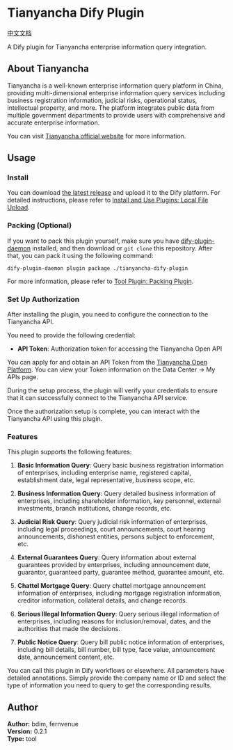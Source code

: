 # Tianyancha Dify Plugin

[中文文档](./README.zh.md)

A Dify plugin for Tianyancha enterprise information query integration.

## About Tianyancha

Tianyancha is a well-known enterprise information query platform in China, providing multi-dimensional enterprise information query services including business registration information, judicial risks, operational status, intellectual property, and more. The platform integrates public data from multiple government departments to provide users with comprehensive and accurate enterprise information.

You can visit [Tianyancha official website](https://www.tianyancha.com/) for more information.

## Usage

### Install

You can download [the latest release](https://github.com/bdim404/tianyancha-dify-plugin/releases/latest) and upload it to the Dify platform. For detailed instructions, please refer to [Install and Use Plugins: Local File Upload](https://docs.dify.ai/plugins/quick-start/install-plugins#local-file-upload).

### Packing (Optional)

If you want to pack this plugin yourself, make sure you have [dify-plugin-daemon](https://github.com/langgenius/dify-plugin-daemon/releases) installed, and then download or `git clone` this repository. After that, you can pack it using the following command:

```
dify-plugin-daemon plugin package ./tianyancha-dify-plugin
```

For more information, please refer to [Tool Plugin: Packing Plugin](https://docs.dify.ai/plugins/quick-start/develop-plugins/tool-plugin#packing-plugin).

### Set Up Authorization

After installing the plugin, you need to configure the connection to the Tianyancha API.

You need to provide the following credential:

- **API Token**: Authorization token for accessing the Tianyancha Open API

You can apply for and obtain an API Token from the [Tianyancha Open Platform](https://open.tianyancha.com/). You can view your Token information on the Data Center -> My APIs page.

During the setup process, the plugin will verify your credentials to ensure that it can successfully connect to the Tianyancha API service.

Once the authorization setup is complete, you can interact with the Tianyancha API using this plugin.

### Features

This plugin supports the following features:

1. **Basic Information Query**: Query basic business registration information of enterprises, including enterprise name, registered capital, establishment date, legal representative, business scope, etc.

2. **Business Information Query**: Query detailed business information of enterprises, including shareholder information, key personnel, external investments, branch institutions, change records, etc.

3. **Judicial Risk Query**: Query judicial risk information of enterprises, including legal proceedings, court announcements, court hearing announcements, dishonest entities, persons subject to enforcement, etc.

4. **External Guarantees Query**: Query information about external guarantees provided by enterprises, including announcement date, guarantor, guaranteed party, guarantee method, guarantee amount, etc.

5. **Chattel Mortgage Query**: Query chattel mortgage announcement information of enterprises, including mortgage registration information, creditor information, collateral details, and change records.

6. **Serious Illegal Information Query**: Query serious illegal information of enterprises, including reasons for inclusion/removal, dates, and the authorities that made the decisions.

7. **Public Notice Query**: Query bill public notice information of enterprises, including bill details, bill number, bill type, face value, announcement date, announcement content, etc.

You can call this plugin in Dify workflows or elsewhere. All parameters have detailed annotations. Simply provide the company name or ID and select the type of information you need to query to get the corresponding results.

## Author

**Author:** bdim, fernvenue   
**Version:** 0.2.1  
**Type:** tool
